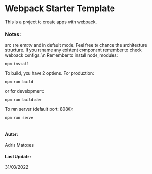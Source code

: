 # Webpack Starter Template

This is a project to create apps with webpack.

### Notes: 
src are empty and in default mode. Feel free to change the architecture structure. If you rename any existent component remember to check webpack configs. \n
Remember to install node_modules:
```
npm install
```
To build, you have 2 options.
For production:
```
npm run build
```
or for development:
```
npm run build:dev
```
To run server (default port: 8080):
```
npm run serve
```
#
#### Autor:
Adrià Matoses

#### Last Update: 
31/03/2022
